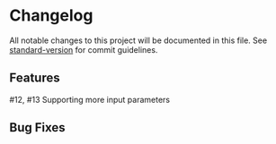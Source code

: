 # Changelog

All notable changes to this project will be documented in this file. See [standard-version](https://github.com/conventional-changelog/standard-version) for commit guidelines.

## Features

#12, #13 Supporting more input parameters

## Bug Fixes
